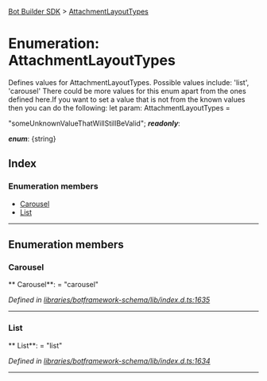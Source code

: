 [Bot Builder SDK](../README.md) > [AttachmentLayoutTypes](../enums/botbuilder.attachmentlayouttypes.md)



# Enumeration: AttachmentLayoutTypes


Defines values for AttachmentLayoutTypes. Possible values include: 'list', 'carousel' There could be more values for this enum apart from the ones defined here.If you want to set a value that is not from the known values then you can do the following: let param: AttachmentLayoutTypes =

<attachmentlayouttypes>"someUnknownValueThatWillStillBeValid";</attachmentlayouttypes>
*__readonly__*: 

*__enum__*: {string}


## Index

### Enumeration members

* [Carousel](botbuilder.attachmentlayouttypes.md#carousel)
* [List](botbuilder.attachmentlayouttypes.md#list)



---
## Enumeration members
<a id="carousel"></a>

###  Carousel

** Carousel**:    = "carousel"

*Defined in [libraries/botframework-schema/lib/index.d.ts:1635](https://github.com/Microsoft/botbuilder-js/blob/09ad751/libraries/botframework-schema/lib/index.d.ts#L1635)*





___

<a id="list"></a>

###  List

** List**:    = "list"

*Defined in [libraries/botframework-schema/lib/index.d.ts:1634](https://github.com/Microsoft/botbuilder-js/blob/09ad751/libraries/botframework-schema/lib/index.d.ts#L1634)*





___


